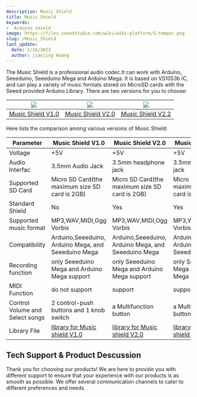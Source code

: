 ```yaml
---
description: Music Shield
title: Music Shield
keywords:
-  Arduino shield
image: https://files.seeedstudio.com/wiki/wiki-platform/S-tempor.png
slug: /Music_Shield
last_update:
  date: 2/16/2023
  author: jianjing Huang
---
```


<!-- ---
name: Music Shield
category: Discontinued
bzurl:
oldwikiname: Music_Shield
prodimagename:
bzprodimageurl:
surveyurl: https://www.research.net/r/Music_Shield
sku:
tags:
--- -->

The Music Shield is a professional audio codec.It can work with Arduino, Seeeduino, Seeeduino Mega and Arduino Mega. It is based on VS1053b IC, and can play a variety of music formats stored on MicroSD cards with the Seeed provided Arduino Library.
There are two versions for you to choose:

|![](https://files.seeedstudio.com/wiki/Music_Shield/img/Music1s_04.jpg)|![](https://files.seeedstudio.com/wiki/Music_Shield/img/Musicshield_01.jpg)|![](https://files.seeedstudio.com/wiki/Music_Shield/img/Musicshield_01.jpg)
|---|---|---|
|[Music Shield V1.0](https://seeeddoc.github.io/Music_Shield_V1.0/) |[Music Shield V2.0](https://seeeddoc.github.io/Music_Shield_V2.0/) |[Music Shield V2.2](https://seeeddoc.github.io/Music_Shield_V2.2/)

Here lists the comparison among various versions of Music Shield:

 |Parameter|Music Shield V1.0|Music Shield V2.0|Music Shield V2.2|
 |---|---|---|---|
 |Voltage|+5V|+5V|+5V|
 |Audio Interfac|3.5mm Audio Jack |3.5mm headphone jack| 3.5mm headphone jack|
 |Supported SD Card|Micro SD Card(the maximum size SD card is 2GB)|Micro SD Card(the maximum size SD card is 2GB)|Micro SD Card(the maximum size SD card is 2GB)|
 |Standard Shield|No|Yes|Yes|
 |Supported music format|MP3,WAV,MIDI,Ogg Vorbis|MP3,WAV,MIDI,Ogg Vorbis|MP3,WAV,MIDI,Ogg Vorbis|
 |Compatibility|Arduino,Seeeduino, Arduino Mega, and Seeeduino Mega|Arduino,Seeeduino, Arduino Mega, and Seeeduino Mega|Arduino,Seeeduino, Arduino Mega, and Seeeduino Mega|
 |Recording function|only Seeeduino Mega and Arduino Mega support|only Seeeduino Mega and Arduino Mega support| only Seeeduino Mega and Arduino Mega support|
 |MIDI Function|do not support| support| support
| Control Volume and Select songs|2 control-push buttons and 1 knob switch| a Multifunction button|a Multifunction button|
|Library File|[library for Music shield V1.0](https://files.seeedstudio.com/wiki/Music_Shield/res/MusicPlayer_v1_7.zip)|[library for Music shield V2.0](https://files.seeedstudio.com/wiki/Music_Shield/res/Music_shield_library_V1.0.zip)|[library for Music shield V2.2](https://files.seeedstudio.com/wiki/Music_Shield/res/Music_shield_library_V1.0.zip)|

## Tech Support & Product Descussion

Thank you for choosing our products! We are here to provide you with different support to ensure that your experience with our products is as smooth as possible. We offer several communication channels to cater to different preferences and needs.

<div class="button_tech_support_container">
<a href="https://forum.seeedstudio.com/" class="button_forum"></a> 
<a href="https://www.seeedstudio.com/contacts" class="button_email"></a>
</div>

<div class="button_tech_support_container">
<a href="https://discord.gg/eWkprNDMU7" class="button_discord"></a> 
<a href="https://github.com/Seeed-Studio/wiki-documents/discussions/69" class="button_discussion"></a>
</div>
